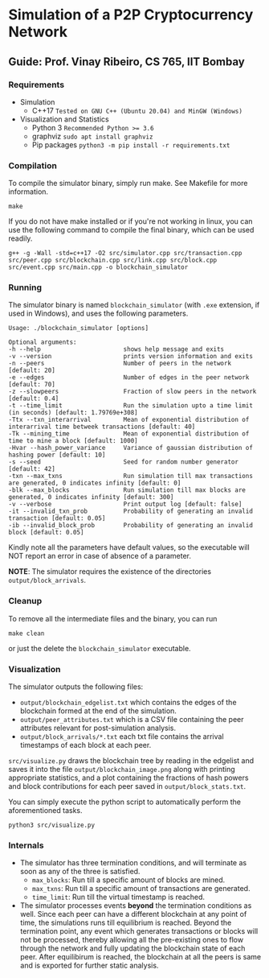 # Simulation of a P2P Cryptocurrency Network

## Guide: Prof. Vinay Ribeiro, CS 765, IIT Bombay 

### Requirements
- Simulation
    - C++17 `Tested on GNU C++ (Ubuntu 20.04) and MinGW (Windows)`
- Visualization and Statistics
    - Python 3 `Recommended Python >= 3.6`
    - graphviz `sudo apt install graphviz`
    - Pip packages `python3 -m pip install -r requirements.txt` 

### Compilation
To compile the simulator binary, simply run make. See Makefile for more information.
```
make
```
If you do not have make installed or if you're not working in linux, you can use the following command to compile the final binary, which can be used readily.
```
g++ -g -Wall -std=c++17 -O2 src/simulator.cpp src/transaction.cpp src/peer.cpp src/blockchain.cpp src/link.cpp src/block.cpp src/event.cpp src/main.cpp -o blockchain_simulator
```

### Running
The simulator binary is named `blockchain_simulator` (with `.exe` extension, if used in Windows), and uses the following parameters.
```
Usage: ./blockchain_simulator [options]

Optional arguments:
-h --help                       shows help message and exits
-v --version                    prints version information and exits
-n --peers                      Number of peers in the network [default: 20]
-e --edges                      Number of edges in the peer network [default: 70]
-z --slowpeers                  Fraction of slow peers in the network [default: 0.4]
-t --time_limit                 Run the simulation upto a time limit (in seconds) [default: 1.79769e+308]
-Ttx --txn_interarrival         Mean of exponential distribution of interarrival time betweek transactions [default: 40]
-Tk --mining_time               Mean of exponential distribution of time to mine a block [default: 1000]
-Hvar --hash_power_variance     Variance of gaussian distribution of hashing power [default: 10]
-s --seed                       Seed for random number generator [default: 42]
-txn --max_txns                 Run simulation till max transactions are generated, 0 indicates infinity [default: 0]
-blk --max_blocks               Run simulation till max blocks are generated, 0 indicates infinity [default: 300]
-v --verbose                    Print output log [default: false]
-it --invalid_txn_prob          Probability of generating an invalid transaction [default: 0.05]
-ib --invalid_block_prob        Probability of generating an invalid block [default: 0.05]
```
Kindly note all the parameters have default values, so the executable will NOT report an error in case of absence of a parameter.

**NOTE**: The simulator requires the existence of the directories `output/block_arrivals`.

### Cleanup
To remove all the intermediate files and the binary, you can run
```
make clean
```
or just the delete the `blockchain_simulator` executable.

### Visualization
The simulator outputs the following files:
-  `output/blockchain_edgelist.txt` which contains the edges of the blockchain formed at the end of the simulation.
- `output/peer_attributes.txt` which is a CSV file containing the peer attributes relevant for post-simulation analysis.  
- `output/block_arrivals/*.txt` each txt file contains the arrival timestamps of each block at each peer.

`src/visualize.py` draws the blockchain tree by reading in the edgelist and saves it into the file `output/blockchain_image.png` along with printing appropriate statistics, and a plot containing the fractions of hash powers and block contributions for each peer saved in `output/block_stats.txt`.

You can simply execute the python script to automatically perform the aforementioned tasks.
```
python3 src/visualize.py
```

### Internals
- The simulator has three termination conditions, and will terminate as soon as any of the three is satisfied.
	- `max_blocks`: Run till a specific amount of blocks are mined.
	- `max_txns`: Run till a specific amount of transactions are generated.
	- `time_limit`: Run till the virtual timestamp is reached.
- The simulator processes events **beyond** the termination conditions as well. Since each peer can have a different blockchain at any point of time, the simulations runs till equilibrium is reached. Beyond the termination point, any event which generates transactions or blocks will not be processed, thereby allowing all the pre-existing ones to flow through the network and fully updating the blockchain state of each peer. After equilibirum is reached, the blockchain at all the peers is same and is exported for further static analysis.
